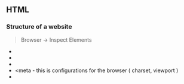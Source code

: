 ## HTML
### Structure of a website
> Browser -> Inspect Elements
* <!Doctype html>
* <html>
* <head>
* <meta - this is configurations for the browser ( charset, viewport )
* <title
* <script
* <link - link to external resources. In Example stylesheet 
* <style
* </head>
* <body: h1, div, a, strong, br, em, small
* </body>
* </body>
* </html>

### First Website
> Text editor  VsCode. Extensions: HtML Snippet, HTML CSS support, Intelly sense
> Important: Install Live preview extension (mine: Live Server) to see html as you type code


```
<!DOCTYPE html>
<html>
<head>
<meta charset="utf-8">
<title>Title</title>
</head>
<body>
<p>Hello world</p>
</body>
</html>
```
### Web hosting




